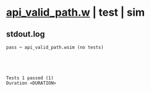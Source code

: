 # [api_valid_path.w](../../../../../examples/tests/valid/api_valid_path.w) | test | sim

## stdout.log
```log
pass ─ api_valid_path.wsim (no tests)
 




Tests 1 passed (1) 
Duration <DURATION>

```

